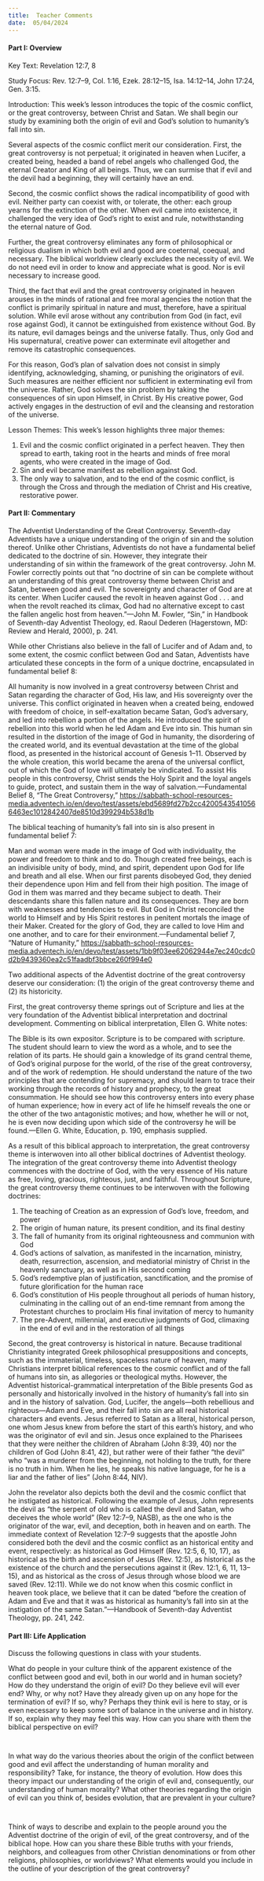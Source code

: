 ```yaml
---
title:  Teacher Comments
date:  05/04/2024
---
```


#### Part I: Overview

Key Text: Revelation 12:7, 8

Study Focus: Rev. 12:7–9, Col. 1:16, Ezek. 28:12–15, Isa. 14:12–14, John 17:24, Gen. 3:15.

Introduction: This week’s lesson introduces the topic of the cosmic conflict, or the great controversy, between Christ and Satan. We shall begin our study by examining both the origin of evil and God’s solution to humanity’s fall into sin.

Several aspects of the cosmic conflict merit our consideration. First, the great controversy is not perpetual; it originated in heaven when Lucifer, a created being, headed a band of rebel angels who challenged God, the eternal Creator and King of all beings. Thus, we can surmise that if evil and the devil had a beginning, they will certainly have an end.

Second, the cosmic conflict shows the radical incompatibility of good with evil. Neither party can coexist with, or tolerate, the other: each group yearns for the extinction of the other. When evil came into existence, it challenged the very idea of God’s right to exist and rule, notwithstanding the eternal nature of God.

Further, the great controversy eliminates any form of philosophical or religious dualism in which both evil and good are coeternal, coequal, and necessary. The biblical worldview clearly excludes the necessity of evil. We do not need evil in order to know and appreciate what is good. Nor is evil necessary to increase good.

Third, the fact that evil and the great controversy originated in heaven arouses in the minds of rational and free moral agencies the notion that the conflict is primarily spiritual in nature and must, therefore, have a spiritual solution. While evil arose without any contribution from God (in fact, evil rose against God), it cannot be extinguished from existence without God. By its nature, evil damages beings and the universe fatally. Thus, only God and His supernatural, creative power can exterminate evil altogether and remove its catastrophic consequences.

For this reason, God’s plan of salvation does not consist in simply identifying, acknowledging, shaming, or punishing the originators of evil. Such measures are neither efficient nor sufficient in exterminating evil from the universe. Rather, God solves the sin problem by taking the consequences of sin upon Himself, in Christ. By His creative power, God actively engages in the destruction of evil and the cleansing and restoration of the universe.

Lesson Themes: This week’s lesson highlights three major themes:

1. Evil and the cosmic conflict originated in a perfect heaven. They then spread to earth, taking root in the hearts and minds of free moral agents, who were created in the image of God.
2. Sin and evil became manifest as rebellion against God.
3. The only way to salvation, and to the end of the cosmic conflict, is through the Cross and through the mediation of Christ and His creative, restorative power.

#### Part II: Commentary

The Adventist Understanding of the Great Controversy. Seventh-day Adventists have a unique understanding of the origin of sin and the solution thereof. Unlike other Christians, Adventists do not have a fundamental belief dedicated to the doctrine of sin. However, they integrate their understanding of sin within the framework of the great controversy. John M. Fowler correctly points out that “no doctrine of sin can be complete without an understanding of this great controversy theme between Christ and Satan, between good and evil. The sovereignty and character of God are at its center. When Lucifer caused the revolt in heaven against God . . . and when the revolt reached its climax, God had no alternative except to cast the fallen angelic host from heaven.”—John M. Fowler, “Sin,” in Handbook of Seventh-day Adventist Theology, ed. Raoul Dederen (Hagerstown, MD: Review and Herald, 2000), p. 241.

While other Christians also believe in the fall of Lucifer and of Adam and, to some extent, the cosmic conflict between God and Satan, Adventists have articulated these concepts in the form of a unique doctrine, encapsulated in fundamental belief 8:

All humanity is now involved in a great controversy between Christ and Satan regarding the character of God, His law, and His sovereignty over the universe. This conflict originated in heaven when a created being, endowed with freedom of choice, in self-exaltation became Satan, God’s adversary, and led into rebellion a portion of the angels. He introduced the spirit of rebellion into this world when he led Adam and Eve into sin. This human sin resulted in the distortion of the image of God in humanity, the disordering of the created world, and its eventual devastation at the time of the global flood, as presented in the historical account of Genesis 1–11. Observed by the whole creation, this world became the arena of the universal conflict, out of which the God of love will ultimately be vindicated. To assist His people in this controversy, Christ sends the Holy Spirit and the loyal angels to guide, protect, and sustain them in the way of salvation.—Fundamental Belief 8, “The Great Controversy,” https://sabbath-school-resources-media.adventech.io/en/devo/test/assets/ebd5689fd27b2cc42005435410566463ec1012842407de8510d399294b538d1b

The biblical teaching of humanity’s fall into sin is also present in fundamental belief 7:

Man and woman were made in the image of God with individuality, the power and freedom to think and to do. Though created free beings, each is an indivisible unity of body, mind, and spirit, dependent upon God for life and breath and all else. When our first parents disobeyed God, they denied their dependence upon Him and fell from their high position. The image of God in them was marred and they became subject to death. Their descendants share this fallen nature and its consequences. They are born with weaknesses and tendencies to evil. But God in Christ reconciled the world to Himself and by His Spirit restores in penitent mortals the image of their Maker. Created for the glory of God, they are called to love Him and one another, and to care for their environment.—Fundamental belief 7, “Nature of Humanity,” https://sabbath-school-resources-media.adventech.io/en/devo/test/assets/1bb9f03ee62062944e7ec240cdc0d2b9439360ea2c51faadbf3bbce260f994e0

Two additional aspects of the Adventist doctrine of the great controversy deserve our consideration: (1) the origin of the great controversy theme and (2) its historicity.

First, the great controversy theme springs out of Scripture and lies at the very foundation of the Adventist biblical interpretation and doctrinal development. Commenting on biblical interpretation, Ellen G. White notes:

The Bible is its own expositor. Scripture is to be compared with scripture. The student should learn to view the word as a whole, and to see the relation of its parts. He should gain a knowledge of its grand central theme, of God’s original purpose for the world, of the rise of the great controversy, and of the work of redemption. He should understand the nature of the two principles that are contending for supremacy, and should learn to trace their working through the records of history and prophecy, to the great consummation. He should see how this controversy enters into every phase of human experience; how in every act of life he himself reveals the one or the other of the two antagonistic motives; and how, whether he will or not, he is even now deciding upon which side of the controversy he will be found.—Ellen G. White, Education, p. 190, emphasis supplied.

As a result of this biblical approach to interpretation, the great controversy theme is interwoven into all other biblical doctrines of Adventist theology. The integration of the great controversy theme into Adventist theology commences with the doctrine of God, with the very essence of His nature as free, loving, gracious, righteous, just, and faithful. Throughout Scripture, the great controversy theme continues to be interwoven with the following doctrines:

1. The teaching of Creation as an expression of God’s love, freedom, and power
2. The origin of human nature, its present condition, and its final destiny
3. The fall of humanity from its original righteousness and communion with God
4. God’s actions of salvation, as manifested in the incarnation, ministry, death, resurrection, ascension, and mediatorial ministry of Christ in the heavenly sanctuary, as well as in His second coming
5. God’s redemptive plan of justification, sanctification, and the promise of future glorification for the human race
6. God’s constitution of His people throughout all periods of human history, culminating in the calling out of an end-time remnant from among the Protestant churches to proclaim His final invitation of mercy to humanity
7. The pre-Advent, millennial, and executive judgments of God, climaxing in the end of evil and in the restoration of all things

Second, the great controversy is historical in nature. Because traditional Christianity integrated Greek philosophical presuppositions and concepts, such as the immaterial, timeless, spaceless nature of heaven, many Christians interpret biblical references to the cosmic conflict and of the fall of humans into sin, as allegories or theological myths. However, the Adventist historical-grammatical interpretation of the Bible presents God as personally and historically involved in the history of humanity’s fall into sin and in the history of salvation. God, Lucifer, the angels—both rebellious and righteous—Adam and Eve, and their fall into sin are all real historical characters and events. Jesus referred to Satan as a literal, historical person, one whom Jesus knew from before the start of this earth’s history, and who was the originator of evil and sin. Jesus once explained to the Pharisees that they were neither the children of Abraham (John 8:39, 40) nor the children of God (John 8:41, 42), but rather were of their father “the devil” who “was a murderer from the beginning, not holding to the truth, for there is no truth in him. When he lies, he speaks his native language, for he is a liar and the father of lies” (John 8:44, NIV).

John the revelator also depicts both the devil and the cosmic conflict that he instigated as historical. Following the example of Jesus, John represents the devil as “the serpent of old who is called the devil and Satan, who deceives the whole world” (Rev 12:7–9, NASB), as the one who is the originator of the war, evil, and deception, both in heaven and on earth. The immediate context of Revelation 12:7–9 suggests that the apostle John considered both the devil and the cosmic conflict as an historical entity and event, respectively: as historical as God Himself (Rev. 12:5, 6, 10, 17), as historical as the birth and ascension of Jesus (Rev. 12:5), as historical as the existence of the church and the persecutions against it (Rev. 12:1, 6, 11, 13–15), and as historical as the cross of Jesus through whose blood we are saved (Rev. 12:11). While we do not know when this cosmic conflict in heaven took place, we believe that it can be dated “before the creation of Adam and Eve and that it was as historical as humanity’s fall into sin at the instigation of the same Satan.”—Handbook of Seventh-day Adventist Theology, pp. 241, 242.

#### Part III: Life Application

Discuss the following questions in class with your students.

What do people in your culture think of the apparent existence of the conflict between good and evil, both in our world and in human society? How do they understand the origin of evil? Do they believe evil will ever end? Why, or why not? Have they already given up on any hope for the termination of evil? If so, why? Perhaps they think evil is here to stay, or is even necessary to keep some sort of balance in the universe and in history. If so, explain why they may feel this way. How can you share with them the biblical perspective on evil?

` `

In what way do the various theories about the origin of the conflict between good and evil affect the understanding of human morality and responsibility? Take, for instance, the theory of evolution. How does this theory impact our understanding of the origin of evil and, consequently, our understanding of human morality? What other theories regarding the origin of evil can you think of, besides evolution, that are prevalent in your culture?

` `

Think of ways to describe and explain to the people around you the Adventist doctrine of the origin of evil, of the great controversy, and of the biblical hope. How can you share these Bible truths with your friends, neighbors, and colleagues from other Christian denominations or from other religions, philosophies, or worldviews? What elements would you include in the outline of your description of the great controversy?

` `